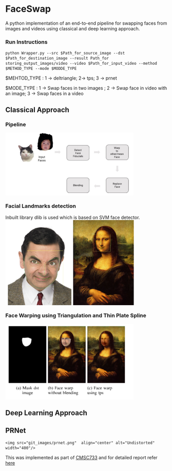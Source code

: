 # FaceSwap

A python implementation of an end-to-end pipeline for swapping faces from images and videos using classical and deep learning approach.

### Run Instructions 
```
python Wrapper.py --src $Path_for_source_image --dst $Path_for_destination_image --result Path_for storing_output_images/video --video $Path_for_input_video --method $METHOD_TYPE --mode $MODDE_TYPE
```
$MEHTOD_TYPE : 1 -> deltriangle; 2-> tps; 3 -> prnet

$MODE_TYPE : 1 -> Swap faces in two images ; 2 -> Swap face in video with an image; 3 -> Swap faces in a video

## Classical Approach

### Pipeline
<img src="git_images/pipl.png"  align="center" alt="Undistorted" width="400"/>

### Facial Landmarks detection
 Inbuilt library dlib is used which is based on SVM face detector.
 <img src="git_images/detect.png"  align="center" alt="Undistorted" width="400"/>
 
 ### Face Warping using Triangulation and Thin Plate Spline
  <img src="git_images/tps.png"  align="center" alt="Undistorted" width="400"/>
  
## Deep Learning Approach
  ## PRNet
    <img src="git_images/prnet.png"  align="center" alt="Undistorted" width="400"/>
  
  
  
This was implemented as part of [CMSC733](https://cmsc733.github.io/2022/proj/p2/) and for detailed report refer [here](Report.pdf)
  
 
 
